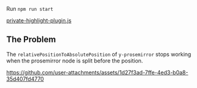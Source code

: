 Run `npm run start`

[private-highlight-plugin.js](./private-highlight-plugin.js)

## The Problem

The `relativePositionToAbsolutePosition` of `y-prosemirror` stops working when the prosemirror node is split before the position.

https://github.com/user-attachments/assets/1d27f3ad-7ffe-4ed3-b0a8-35d407fd4770

